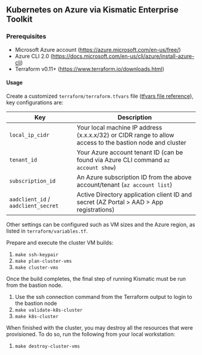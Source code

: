## Kubernetes on Azure via Kismatic Enterprise Toolkit

### Prerequisites
* Microsoft Azure account (https://azure.microsoft.com/en-us/free/)
* Azure CLI 2.0 (https://docs.microsoft.com/en-us/cli/azure/install-azure-cli)
* Terraform v0.11+ (https://www.terraform.io/downloads.html)

#### Usage

Create a customized `terraform/terraform.tfvars` file ([tfvars file reference](https://www.terraform.io/intro/getting-started/variables.html#from-a-file)), key configurations are:

| Key               | Description       |
| ----------------- | ----------------- |
| `local_ip_cidr`   | Your local machine IP address (x.x.x.x/32) or CIDR range to allow access to the bastion node and cluster |
| `tenant_id`       | Your Azure account tenant ID (can be found via Azure CLI command `az account show`) |
| `subscription_id` | An Azure subscription ID from the above account/tenant (`az account list`) |
| `aadclient_id` / `aadclient_secret` | Active Directory application client ID and secret (AZ Portal > AAD > App registrations)|

Other settings can be configured such as VM sizes and the Azure region, as listed in `terraform/variables.tf`.

Prepare and execute the cluster VM builds:
  1. `make ssh-keypair`
  1. `make plan-cluster-vms`
  1. `make cluster-vms`

Once the build completes, the final step of running Kismatic must be run from the bastion node.
  1. Use the ssh connection command from the Terraform output to login to the bastion node
  1. `make validate-k8s-cluster`
  1. `make k8s-cluster`

When finished with the cluster, you may destroy all the resources that were provisioned. To do so, run the following from your local workstation:
  1. `make destroy-cluster-vms`
